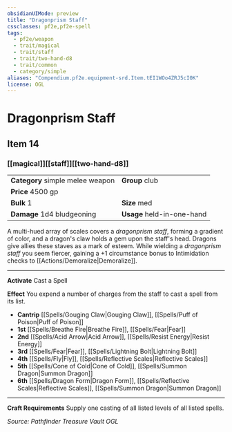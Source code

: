 ```yaml
---
obsidianUIMode: preview
title: "Dragonprism Staff"
cssclasses: pf2e,pf2e-spell
tags:
  - pf2e/weapon
  - trait/magical
  - trait/staff
  - trait/two-hand-d8
  - trait/common
  - category/simple
aliases: "Compendium.pf2e.equipment-srd.Item.tEI1WOo4ZRJ5cI0K"
license: OGL
---
```

# Dragonprism Staff
## Item 14
### [[magical]][[staff]][[two-hand-d8]]

|  |  |
| -- | -- |
| **Category** simple melee weapon | **Group** club |
| **Price** 4500 gp |  |
| **Bulk** 1 | **Size** med |
| **Damage** 1d4 bludgeoning  | **Usage** held-in-one-hand |



A multi-hued array of scales covers a _dragonprism staff_, forming a gradient of color, and a dragon's claw holds a gem upon the staff's head. Dragons give allies these staves as a mark of esteem. While wielding a _dragonprism staff_ you seem fiercer, gaining a +1 circumstance bonus to Intimidation checks to [[Actions/Demoralize|Demoralize]].

* * *

**Activate** Cast a Spell

**Effect** You expend a number of charges from the staff to cast a spell from its list.

*   **Cantrip** [[Spells/Gouging Claw|Gouging Claw]], [[Spells/Puff of Poison|Puff of Poison]]
*   **1st** [[Spells/Breathe Fire|Breathe Fire]], [[Spells/Fear|Fear]]
*   **2nd** [[Spells/Acid Arrow|Acid Arrow]], [[Spells/Resist Energy|Resist Energy]]
*   **3rd** [[Spells/Fear|Fear]], [[Spells/Lightning Bolt|Lightning Bolt]]
*   **4th** [[Spells/Fly|Fly]], [[Spells/Reflective Scales|Reflective Scales]]
*   **5th** [[Spells/Cone of Cold|Cone of Cold]], [[Spells/Summon Dragon|Summon Dragon]]
*   **6th** [[Spells/Dragon Form|Dragon Form]], [[Spells/Reflective Scales|Reflective Scales]], [[Spells/Summon Dragon|Summon Dragon]]

* * *

**Craft Requirements** Supply one casting of all listed levels of all listed spells.

*Source: Pathfinder Treasure Vault*
*OGL*